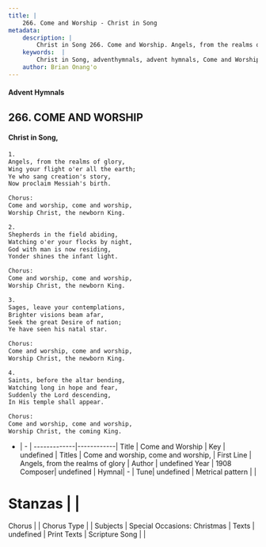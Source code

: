 ```yaml
---
title: |
    266. Come and Worship - Christ in Song
metadata:
    description: |
        Christ in Song 266. Come and Worship. Angels, from the realms of glory, Wing your flight o'er all the earth; Ye who sang creation's story, Now proclaim Messiah's birth. Chorus: Come and worship, come and worship, Worship Christ, the newborn King.
    keywords:  |
        Christ in Song, adventhymnals, advent hymnals, Come and Worship, Angels, from the realms of glory. Come and worship, come and worship,
    author: Brian Onang'o
---
```


#### Advent Hymnals
## 266. COME AND WORSHIP
####  Christ in Song,

```txt
1.
Angels, from the realms of glory,
Wing your flight o'er all the earth;
Ye who sang creation's story,
Now proclaim Messiah's birth.

Chorus:
Come and worship, come and worship,
Worship Christ, the newborn King.

2.
Shepherds in the field abiding,
Watching o'er your flocks by night,
God with man is now residing,
Yonder shines the infant light.  

Chorus:
Come and worship, come and worship,
Worship Christ, the newborn King.

3.
Sages, leave your contemplations,
Brighter visions beam afar,
Seek the great Desire of nation;
Ye have seen his natal star.  

Chorus:
Come and worship, come and worship,
Worship Christ, the newborn King.

4.
Saints, before the altar bending,
Watching long in hope and fear,
Suddenly the Lord descending,
In His temple shall appear.  

Chorus:
Come and worship, come and worship,
Worship Christ, the coming King.

```

- |   -  |
-------------|------------|
Title | Come and Worship |
Key | undefined |
Titles | Come and worship, come and worship, |
First Line | Angels, from the realms of glory |
Author | undefined
Year | 1908
Composer| undefined |
Hymnal|  - |
Tune| undefined |
Metrical pattern | |
# Stanzas |  |
Chorus |  |
Chorus Type |  |
Subjects | Special Occasions: Christmas |
Texts | undefined |
Print Texts | 
Scripture Song |  |
    
